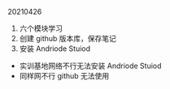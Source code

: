 20210426

1. 六个模块学习
2. 创建 github 版本库，保存笔记
3. 安装 Andriode Stuiod 

- 实训基地网络不行无法安装 Andriode Stuiod
- 同样网不行 github 无法使用